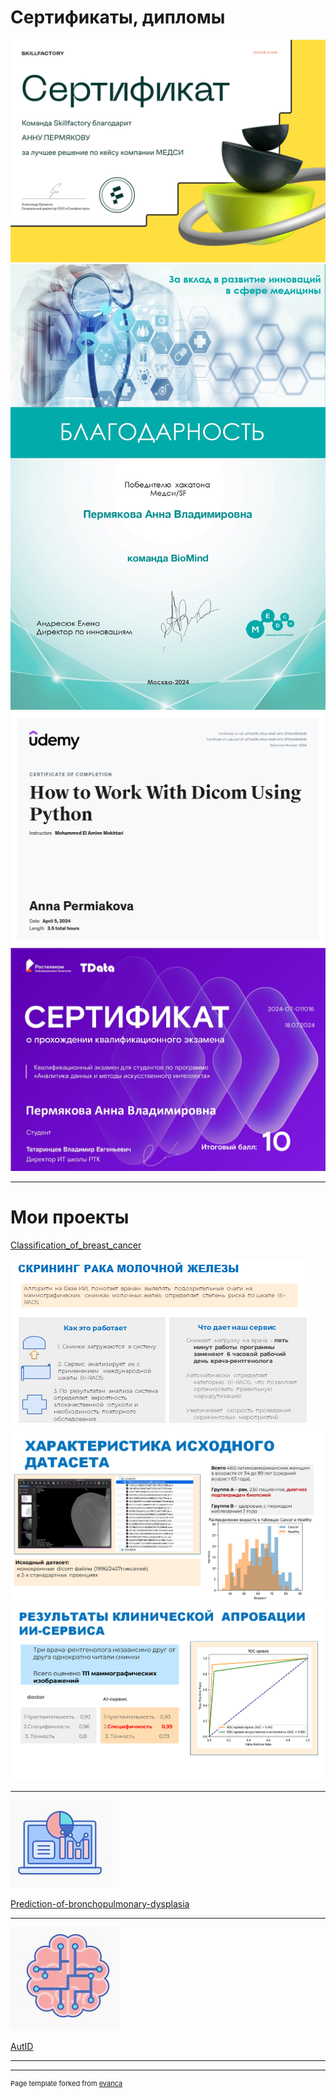 # Сертификаты, дипломы 

<img src="images/Анна Пермякова.)сертификат_хакатон_page-0001.jpg?raw=true"/> 

<img src="images/Благодарность Пермякова_page-0001.jpg"/> 

<img src="images/серт.jpg?raw=true"/> 

 <img src="images/Пермякова Анна Владимировна_серификат РТ_page-0001.jpg?raw=true"/> 
 
---

# Мои проекты


[Classification_of_breast_cancer](https://github.com/annapermiakova/Stream-it_model_cancer_mammae/)


<img src="images/1.1.3.png?raw=true"/> 

<img src="images/1.1.5.png?raw=true"/> 

 <img src="images/1.1.4.png?raw=true"/> 
 
---
<img src="images/2.png?raw=true"/>

[Prediction-of-bronchopulmonary-dysplasia](https://github.com/annapermiakova/Prediction-of-bronchopulmonary-dysplasia/)


---
<img src="images/3.png?raw=true"/>

[AutID](https://github.com/annapermiakova/AutID/)



---




---
<p style="font-size:11px">Page template forked from <a href="https://github.com/evanca/quick-portfolio">evanca</a></p>
<!-- Remove above link if you don't want to attibute -->
